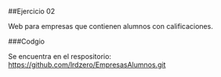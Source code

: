 ##Ejercicio 02

Web para empresas que contienen alumnos con calificaciones.

###Codgio

Se encuentra en el respositorio: https://github.com/lrdzero/EmpresasAlumnos.git